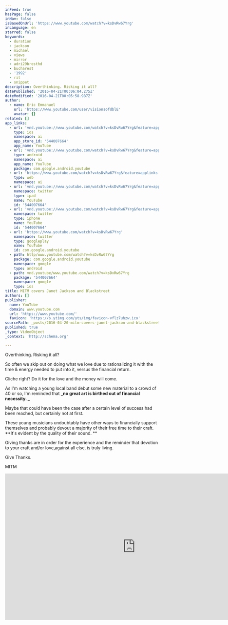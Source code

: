 ```yaml
---
inFeed: true
hasPage: false
inNav: false
isBasedOnUrl: 'https://www.youtube.com/watch?v=ksDvRw67Yrg'
inLanguage: en
starred: false
keywords:
  - duration
  - jackson
  - michael
  - views
  - mirror
  - adri29bresthd
  - bucharest
  - '1992'
  - rit
  - snippet
description: Overthinking. Risking it all?
datePublished: '2016-04-21T00:06:04.275Z'
dateModified: '2016-04-21T00:05:58.987Z'
author:
  - name: Eric Emmanuel
    url: 'https://www.youtube.com/user/visionsofdblE'
    avatar: {}
related: []
app_links:
  - url: 'vnd.youtube://www.youtube.com/watch?v=ksDvRw67Yrg&feature=applinks'
    type: ios
    namespace: ai
    app_store_id: '544007664'
    app_name: YouTube
  - url: 'vnd.youtube://www.youtube.com/watch?v=ksDvRw67Yrg&feature=applinks'
    type: android
    namespace: ai
    app_name: YouTube
    package: com.google.android.youtube
  - url: 'https://www.youtube.com/watch?v=ksDvRw67Yrg&feature=applinks'
    type: web
    namespace: ai
  - url: 'vnd.youtube://www.youtube.com/watch?v=ksDvRw67Yrg&feature=applinks'
    namespace: twitter
    type: ipad
    name: YouTube
    id: '544007664'
  - url: 'vnd.youtube://www.youtube.com/watch?v=ksDvRw67Yrg&feature=applinks'
    namespace: twitter
    type: iphone
    name: YouTube
    id: '544007664'
  - url: 'https://www.youtube.com/watch?v=ksDvRw67Yrg'
    namespace: twitter
    type: googleplay
    name: YouTube
    id: com.google.android.youtube
  - path: http/www.youtube.com/watch?v=ksDvRw67Yrg
    package: com.google.android.youtube
    namespace: google
    type: android
  - path: vnd.youtube/www.youtube.com/watch?v=ksDvRw67Yrg
    package: '544007664'
    namespace: google
    type: ios
title: MITM covers Janet Jackson and Blackstreet
authors: []
publisher:
  name: YouTube
  domain: www.youtube.com
  url: 'https://www.youtube.com/'
  favicon: 'https://s.ytimg.com/yts/img/favicon-vflz7uhzw.ico'
sourcePath: _posts/2016-04-20-mitm-covers-janet-jackson-and-blackstreet.md
published: true
_type: VideoObject
_context: 'http://schema.org'

---
```

Overthinking. Risking it all?

So often we skip out on doing what we love due to rationalizing it with the time & energy needed to put into it, versus the financial return. 

Cliche right? Do it for the love and the money will come.

As I'm watching a young local band debut some new material to a crowd of 40 or so, I'm reminded that **_no great art is birthed out of financial necessity. _**

Maybe that could have been the case after a certain level of success had been reached, but certainly not at first.

These young musicians undoubtably have other ways to financially support themselves and probably devout a majority of their free time to their craft. **It's evident by the quality of their sound. **

Giving thanks are in order for the experience and the reminder that devotion to your craft and/or love,against all else, is truly living. 

Give Thanks.

MITM

<iframe src="https://cdn.embedly.com/widgets/media.html?src=https%3A%2F%2Fwww.youtube.com%2Fembed%2FksDvRw67Yrg%3Ffeature%3Doembed&amp;url=https%3A%2F%2Fwww.youtube.com%2Fwatch%3Fv%3DksDvRw67Yrg&amp;image=https%3A%2F%2Fi.ytimg.com%2Fvi%2FksDvRw67Yrg%2Fhqdefault.jpg&amp;key=b7d04c9b404c499eba89ee7072e1c4f7&amp;type=text%2Fhtml&amp;schema=youtube" width="854" height="480" scrolling="no" frameborder="0" allowfullscreen="" style=""></iframe>